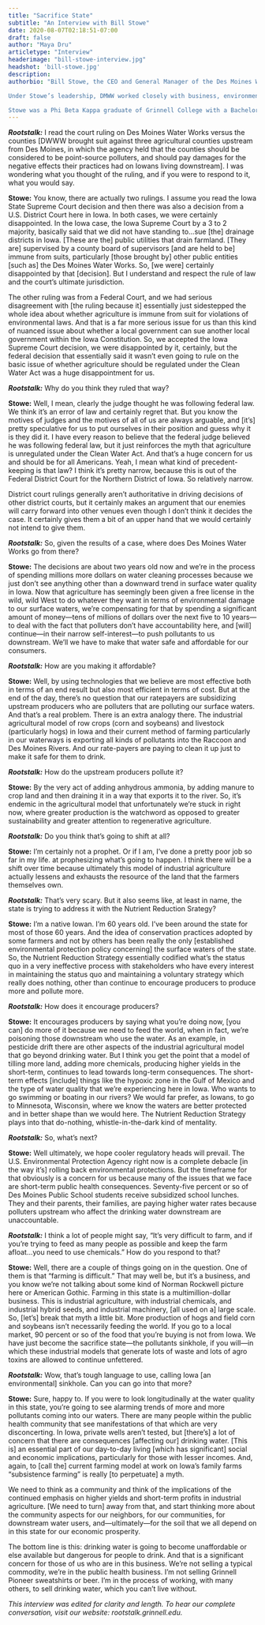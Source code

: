 ```yaml
---
title: "Sacrifice State"
subtitle: "An Interview with Bill Stowe"
date: 2020-08-07T02:18:51-07:00
draft: false
author: "Maya Dru"
articletype: "Interview"
headerimage: "bill-stowe-interview.jpg"
headshot: 'bill-stowe.jpg'
description:
authorbio: "Bill Stowe, the CEO and General Manager of the Des Moines Water Works (DMWW), recently passed away after a brief struggle with pancreatic cancer. In the weeks before his death, he spoke with Rootstalk Associate Editor Maya Dru concerning his long battle on behalf of the water-consuming public he served at the head of his agency.

Under Stowe’s leadership, DMWW worked closely with business, environmental, consumer and agricultural leaders to advocate for better stewardship of water resources and clean water initiatives throughout Central Iowa.

Stowe was a Phi Beta Kappa graduate of Grinnell College with a Bachelor of Arts, and he also held a Master of Science in Engineering (University of Wisconsin), a Master of Science in Industrial Relations (University of Illinois), and a Juris Doctorate Degree (Loyola University Law School). Stowe sat on the Board of the Association of Metropolitan Water Agencies, representing the largest drinking water utilities in North America. He was a member of the American Society of Civil Engineers, a member of the Iowa Bar, and he frequently acted through the American Arbitration Association as an impartial arbitrator in resolving complex construction and commercial disputes involving public and private construction projects."
---
```


***Rootstalk:*** I read the court ruling on Des Moines Water Works
versus the counties \[DWWW brought suit against three agricultural
counties upstream from Des Moines, in which the agency held that the
counties should be considered to be point-source polluters, and should
pay damages for the negative effects their practices had on Iowans
living downstream\]. I was wondering what you thought of the ruling, and
if you were to respond to it, what you would say.

**Stowe:** You know, there are actually two rulings. I assume you read
the Iowa State Supreme Court decision and then there was also a decision
from a U.S. District Court here in Iowa. In both cases, we were
certainly disappointed. In the Iowa case, the Iowa Supreme Court by a 3
to 2 majority, basically said that we did not have standing to...sue
\[the\] drainage districts in Iowa. \[These are the\] public utilities
that drain farmland. \[They are\] supervised by a county board of
supervisors \[and are held to be\] immune from suits, particularly
\[those brought by\] other public entities \[such as\] the Des Moines
Water Works. So, \[we were\] certainly disappointed by that
\[decision\]. But I understand and respect the rule of law and the
court’s ultimate jurisdiction.

The other ruling was from a Federal Court, and we had serious
disagreement with \[the ruling because it\] essentially just sidestepped
the whole idea about whether agriculture is immune from suit for
violations of environmental laws. And that is a far more serious issue
for us than this kind of nuanced issue about whether a local government
can sue another local government within the Iowa Constitution. So, we
accepted the Iowa Supreme Court decision, we were disappointed by it,
certainly, but the federal decision that essentially said it wasn’t even
going to rule on the basic issue of whether agriculture should be
regulated under the Clean Water Act was a huge disappointment for us.

***Rootstalk:*** Why do you think they ruled that way?

**Stowe:** Well, I mean, clearly the judge thought he was following
federal law. We think it’s an error of law and certainly regret that.
But you know the motives of judges and the motives of all of us are
always arguable, and \[it’s\] pretty speculative for us to put ourselves
in their position and guess why it is they did it. I have every reason
to believe that the federal judge believed he was following federal law,
but it just reinforces the myth that agriculture is unregulated under
the Clean Water Act. And that’s a huge concern for us and should be for
all Americans. Yeah, I mean what kind of precedent-keeping is that law?
I think it’s pretty narrow, because this is out of the Federal District
Court for the Northern District of Iowa. So relatively narrow.

District court rulings generally aren’t authoritative in driving
decisions of other district courts, but it certainly makes an argument
that our enemies will carry forward into other venues even though I
don’t think it decides the case. It certainly gives them a bit of an
upper hand that we would certainly not intend to give them.

***Rootstalk:*** So, given the results of a case, where does Des Moines
Water Works go from there?

**Stowe:** The decisions are about two years old now and we’re in the
process of spending millions more dollars on water cleaning processes
because we just don’t see anything other than a downward trend in
surface water quality in Iowa. Now that agriculture has seemingly been
given a free license in the wild, wild West to do whatever they want in
terms of environmental damage to our surface waters, we’re compensating
for that by spending a significant amount of money—tens of millions of
dollars over the next five to 10 years—to deal with the fact that
polluters don’t have accountability here, and \[will\] continue—in their
narrow self-interest—to push pollutants to us downstream. We’ll we have
to make that water safe and affordable for our consumers.

***Rootstalk:*** How are you making it affordable?

**Stowe:** Well, by using technologies that we believe are most
effective both in terms of an end result but also most efficient in
terms of cost. But at the end of the day, there’s no question that our
ratepayers are subsidizing upstream producers who are polluters that are
polluting our surface waters. And that’s a real problem. There is an
extra analogy there. The industrial agricultural model of row crops
(corn and soybeans) and livestock (particularly hogs) in Iowa and their
current method of farming particularly in our waterways is exporting all
kinds of pollutants into the Raccoon and Des Moines Rivers. And our
rate-payers are paying to clean it up just to make it safe for them to
drink.

***Rootstalk:*** How do the upstream producers pollute it?

**Stowe:** By the very act of adding anhydrous ammonia, by adding manure
to crop land and then draining it in a way that exports it to the river.
So, it’s endemic in the agricultural model that unfortunately we’re
stuck in right now, where greater production is the watchword as opposed
to greater sustainability and greater attention to regenerative
agriculture.

***Rootstalk:*** Do you think that’s going to shift at all?

**Stowe:** I’m certainly not a prophet. Or if I am, I’ve done a pretty
poor job so far in my life. at prophesizing what’s going to happen. I
think there will be a shift over time because ultimately this model of
industrial agriculture actually lessens and exhausts the resource of the
land that the farmers themselves own.

***Rootstalk:*** That’s very scary. But it also seems like, at least in
name, the state is trying to address it with the Nutrient Reduction
Srategy?

**Stowe:** I’m a native Iowan. I’m 60 years old. I’ve been around the
state for most of those 60 years. And the idea of conservation practices
adopted by some farmers and not by others has been really the only
\[established environmental protection policy concerning\] the surface
waters of the state. So, the Nutrient Reduction Strategy essentially
codified what’s the status quo in a very ineffective process with
stakeholders who have every interest in maintaining the status quo and
maintaining a voluntary strategy which really does nothing, other than
continue to encourage producers to produce more and pollute more.

***Rootstalk:*** How does it encourage producers?

**Stowe:** It encourages producers by saying what you’re doing now,
\[you can\] do more of it because we need to feed the world, when in
fact, we’re poisoning those downstream who use the water. As an example,
in pesticide drift there are other aspects of the industrial
agricultural model that go beyond drinking water. But I think you get
the point that a model of tilling more land, adding more chemicals,
producing higher yields in the short-term, continues to lead towards
long-term consequences. The short-term effects \[include\] things like
the hypoxic zone in the Gulf of Mexico and the type of water quality
that we’re experiencing here in Iowa. Who wants to go swimming or
boating in our rivers? We would far prefer, as Iowans, to go to
Minnesota, Wisconsin, where we know the waters are better protected and
in better shape than we would here. The Nutrient Reduction Strategy
plays into that do-nothing, whistle-in-the-dark kind of mentality.

***Rootstalk:*** So, what’s next?

**Stowe:** Well ultimately, we hope cooler regulatory heads will
prevail. The U.S. Environmental Protection Agency right now is a
complete debacle \[in the way it’s\] rolling back environmental
protections. But the timeframe for that obviously is a concern for us
because many of the issues that we face are short-term public health
consequences. Seventy-five percent or so of Des Moines Public School
students receive subsidized school lunches. They and their parents,
their families, are paying higher water rates because polluters upstream
who affect the drinking water downstream are unaccountable.

***Rootstalk:*** I think a lot of people might say, “It’s very difficult
to farm, and if you’re trying to feed as many people as possible and
keep the farm afloat...you need to use chemicals.” How do you respond to
that?

**Stowe:** Well, there are a couple of things going on in the question.
One of them is that “farming is difficult.” That may well be, but it’s a
business, and you know we’re not talking about some kind of Norman
Rockwell picture here or American Gothic. Farming in this state is a
multimillion-dollar business. This is industrial agriculture, with
industrial chemicals, and industrial hybrid seeds, and industrial
machinery, \[all used on a\] large scale. So, \[let’s\] break that myth
a little bit. More production of hogs and field corn and soybeans isn’t
necessarily feeding the world. If you go to a local market, 90 percent
or so of the food that you’re buying is not from Iowa. We have just
become the sacrifice state—the pollutants sinkhole, if you will—in which
these industrial models that generate lots of waste and lots of agro
toxins are allowed to continue unfettered.

***Rootstalk:*** Wow, that’s tough language to use, calling Iowa \[an
environmental\] sinkhole. Can you can go into that more?

**Stowe:** Sure, happy to. If you were to look longitudinally at the
water quality in this state, you’re going to see alarming trends of more
and more pollutants coming into our waters. There are many people within
the public health community that see manifestations of that which are
very disconcerting. In Iowa, private wells aren’t tested, but
\[there’s\] a lot of concern that there are consequences \[affecting
our\] drinking water. \[This is\] an essential part of our day-to-day
living \[which has significant\] social and economic implications,
particularly for those with lesser incomes. And, again, to \[call the\]
current farming model at work on Iowa’s family farms “subsistence
farming” is really \[to perpetuate\] a myth.

We need to think as a community and think of the implications of the
continued emphasis on higher yields and short-term profits in industrial
agriculture. \[We need to turn\] away from that, and start thinking more
about the community aspects for our neighbors, for our communities, for
downstream water users, and—ultimately—for the soil that we all depend
on in this state for our economic prosperity.

The bottom line is this: drinking water is going to become unaffordable
or else available but dangerous for people to drink. And that is a
significant concern for those of us who are in this business. We’re not
selling a typical commodity, we’re in the public health business. I’m
not selling Grinnell Pioneer sweatshirts or beer. I’m in the process of
working, with many others, to sell drinking water, which you can’t live
without.

*This interview was edited for clarity and length. To hear our complete
conversation, visit our website: rootstalk.grinnell.edu.*

